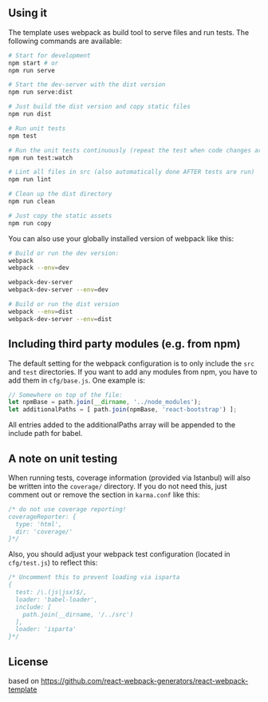 ## Using it
The template uses webpack as build tool to serve files and run tests. The following commands are available:

```bash
# Start for development
npm start # or
npm run serve

# Start the dev-server with the dist version
npm run serve:dist

# Just build the dist version and copy static files
npm run dist

# Run unit tests
npm test

# Run the unit tests continuously (repeat the test when code changes are saved)
npm run test:watch

# Lint all files in src (also automatically done AFTER tests are run)
npm run lint

# Clean up the dist directory
npm run clean

# Just copy the static assets
npm run copy
```

You can also use your globally installed version of webpack like this:

```bash
# Build or run the dev version:
webpack
webpack --env=dev

webpack-dev-server
webpack-dev-server --env=dev

# Build or run the dist version
webpack --env=dist
webpack-dev-server --env=dist
```

## Including third party modules (e.g. from npm)
The default setting for the webpack configuration is to only include the ```src``` and ```test``` directories. If you want to add any modules from npm, you have to add them in ```cfg/base.js```. One example is:

```javascript
// Somewhere on top of the file:
let npmBase = path.join(__dirname, '../node_modules');
let additionalPaths = [ path.join(npmBase, 'react-bootstrap') ];
```

All entries added to the additionalPaths array will be appended to the include path for babel.

## A note on unit testing
When running tests, coverage information (provided via Istanbul) will also be written into the ```coverage/``` directory. If you do not need this, just comment out or remove the section in ```karma.conf``` like this:

```javascript
/* do not use coverage reporting!
coverageReporter: {
  type: 'html',
  dir: 'coverage/'
}*/
```

Also, you should adjust your webpack test configuration (located in ```cfg/test.js```) to reflect this:

```javascript
/* Uncomment this to prevent loading via isparta
{
  test: /\.(js|jsx)$/,
  loader: 'babel-loader',
  include: [
    path.join(__dirname, '/../src')
  ],
  loader: 'isparta'
}*/
```

## License
based on https://github.com/react-webpack-generators/react-webpack-template